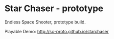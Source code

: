 # Star Chaser - prototype
Endless Space Shooter, prototype build.

Playable Demo: http://sc-proto.github.io/starchaser
